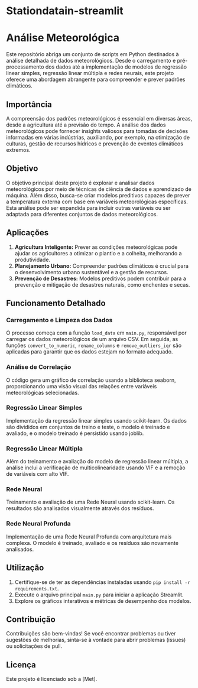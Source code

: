 # Stationdatain-streamlit
# Análise Meteorológica

Este repositório abriga um conjunto de scripts em Python destinados à análise detalhada de dados meteorológicos. Desde o carregamento e pré-processamento dos dados até a implementação de modelos de regressão linear simples, regressão linear múltipla e redes neurais, este projeto oferece uma abordagem abrangente para compreender e prever padrões climáticos.

## Importância

A compreensão dos padrões meteorológicos é essencial em diversas áreas, desde a agricultura até a previsão do tempo. A análise dos dados meteorológicos pode fornecer insights valiosos para tomadas de decisões informadas em várias indústrias, auxiliando, por exemplo, na otimização de culturas, gestão de recursos hídricos e prevenção de eventos climáticos extremos.

## Objetivo

O objetivo principal deste projeto é explorar e analisar dados meteorológicos por meio de técnicas de ciência de dados e aprendizado de máquina. Além disso, busca-se criar modelos preditivos capazes de prever a temperatura externa com base em variáveis meteorológicas específicas. Esta análise pode ser expandida para incluir outras variáveis ou ser adaptada para diferentes conjuntos de dados meteorológicos.

## Aplicações

1. **Agricultura Inteligente:** Prever as condições meteorológicas pode ajudar os agricultores a otimizar o plantio e a colheita, melhorando a produtividade.
2. **Planejamento Urbano:** Compreender padrões climáticos é crucial para o desenvolvimento urbano sustentável e a gestão de recursos.
3. **Prevenção de Desastres:** Modelos preditivos podem contribuir para a prevenção e mitigação de desastres naturais, como enchentes e secas.

## Funcionamento Detalhado

### Carregamento e Limpeza dos Dados

O processo começa com a função `load_data` em `main.py`, responsável por carregar os dados meteorológicos de um arquivo CSV. Em seguida, as funções `convert_to_numeric`, `rename_columns` e `remove_outliers_iqr` são aplicadas para garantir que os dados estejam no formato adequado.

### Análise de Correlação

O código gera um gráfico de correlação usando a biblioteca seaborn, proporcionando uma visão visual das relações entre variáveis meteorológicas selecionadas.

### Regressão Linear Simples

Implementação da regressão linear simples usando scikit-learn. Os dados são divididos em conjuntos de treino e teste, o modelo é treinado e avaliado, e o modelo treinado é persistido usando joblib.

### Regressão Linear Múltipla

Além do treinamento e avaliação do modelo de regressão linear múltipla, a análise inclui a verificação de multicolinearidade usando VIF e a remoção de variáveis com alto VIF.

### Rede Neural

Treinamento e avaliação de uma Rede Neural usando scikit-learn. Os resultados são analisados visualmente através dos resíduos.

### Rede Neural Profunda

Implementação de uma Rede Neural Profunda com arquitetura mais complexa. O modelo é treinado, avaliado e os resíduos são novamente analisados.

## Utilização

1. Certifique-se de ter as dependências instaladas usando `pip install -r requirements.txt`.
2. Execute o arquivo principal `main.py` para iniciar a aplicação Streamlit.
3. Explore os gráficos interativos e métricas de desempenho dos modelos.

## Contribuição

Contribuições são bem-vindas! Se você encontrar problemas ou tiver sugestões de melhorias, sinta-se à vontade para abrir problemas (issues) ou solicitações de pull.

## Licença

Este projeto é licenciado sob a [Met].


